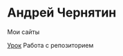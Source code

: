 # Андрей Чернятин
Мои сайты



[Урок](https://androsblack.github.io/lesson/ "Сайт акционная открытка") Работа с репозиторием
